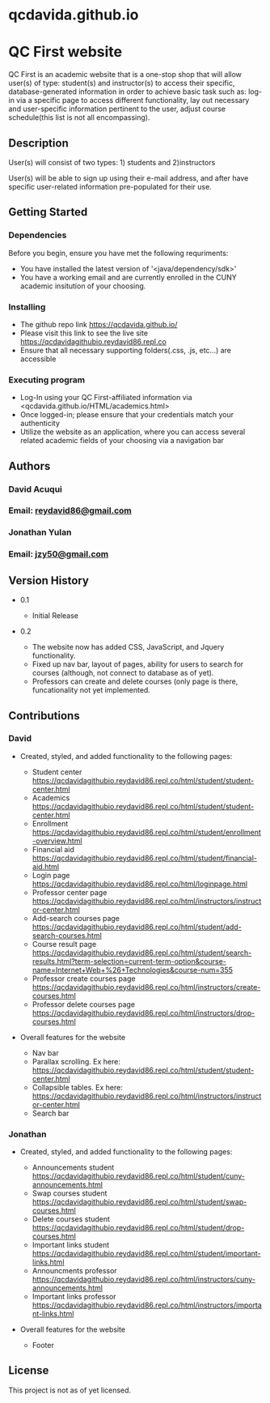 # qcdavida.github.io

# QC First website 

QC First is an academic website that is a one-stop shop that will allow user(s) of type: student(s) and instructor(s) to access their specific, database-generated information in order to achieve basic task such as: log-in via a specific page to access different functionality, lay out necessary and user-specific information pertinent to the user, adjust course schedule(this list is not all encompassing). 

## Description

User(s) will consist of two types: 1) students and 2)instructors

User(s) will be able to sign up using their e-mail address, and after have specific user-related information pre-populated for their use. 

## Getting Started

### Dependencies

Before you begin, ensure you have met the following requriments:

* You have installed the latest version of '<java/dependency/sdk>'
* You have a working email and are currently enrolled in the CUNY academic insitution of your choosing.

### Installing

* The github repo link <https://qcdavida.github.io/>
* Please visit this link to see the live site <https://qcdavidagithubio.reydavid86.repl.co>
* Ensure that all necessary supporting folders(.css, .js, etc...) are accessible

### Executing program

* Log-In using your QC First-affiliated information via <qcdavida.github.io/HTML/academics.html>
* Once logged-in; please ensure that your credentials match your authenticity 
* Utilize the website as an application, where you can access several related academic fields of your choosing via a navigation bar 

## Authors
### David Acuqui
### Email: reydavid86@gmail.com
### Jonathan Yulan
### Email: jzy50@gmail.com


## Version History

* 0.1
	* Initial Release

* 0.2
	* The website now has added CSS, JavaScript, and Jquery functionality.
	* Fixed up nav bar, layout of pages, ability for users to search for courses (although, not connect to database as of yet).
	* Professors can create and delete courses (only page is there, funcationality not yet implemented. 
	
## Contributions

### David

* Created, styled, and added functionality to the following pages:
	* Student center <https://qcdavidagithubio.reydavid86.repl.co/html/student/student-center.html>
	* Academics <https://qcdavidagithubio.reydavid86.repl.co/html/student/student-center.html>
	* Enrollment <https://qcdavidagithubio.reydavid86.repl.co/html/student/enrollment-overview.html>
	* Financial aid <https://qcdavidagithubio.reydavid86.repl.co/html/student/financial-aid.html>
	* Login page <https://qcdavidagithubio.reydavid86.repl.co/html/loginpage.html>
	* Professor center page <https://qcdavidagithubio.reydavid86.repl.co/html/instructors/instructor-center.html>
	* Add-search courses page <https://qcdavidagithubio.reydavid86.repl.co/html/student/add-search-courses.html>
	* Course result page <https://qcdavidagithubio.reydavid86.repl.co/html/student/search-results.html?term-selection=current-term-option&course-name=Internet+Web+%26+Technologies&course-num=355>
	* Professor create courses page <https://qcdavidagithubio.reydavid86.repl.co/html/instructors/create-courses.html>
	* Professor delete courses page <https://qcdavidagithubio.reydavid86.repl.co/html/instructors/drop-courses.html>

* Overall features for the website
	* Nav bar
	* Parallax scrolling. Ex here: <https://qcdavidagithubio.reydavid86.repl.co/html/student/student-center.html>
	* Collapsible tables. Ex here: <https://qcdavidagithubio.reydavid86.repl.co/html/instructors/instructor-center.html>
	* Search bar
	
### Jonathan
* Created, styled, and added functionality to the following pages:
	* Announcements student <https://qcdavidagithubio.reydavid86.repl.co/html/student/cuny-announcements.html>
	* Swap courses student <https://qcdavidagithubio.reydavid86.repl.co/html/student/swap-courses.html>
	* Delete courses student <https://qcdavidagithubio.reydavid86.repl.co/html/student/drop-courses.html>
	* Important links student <https://qcdavidagithubio.reydavid86.repl.co/html/student/important-links.html>
	* Announcments professor <https://qcdavidagithubio.reydavid86.repl.co/html/instructors/cuny-announcements.html>
	* Important links professor <https://qcdavidagithubio.reydavid86.repl.co/html/instructors/important-links.html>
	
* Overall features for the website
	* Footer

## License

This project is not as of yet licensed. 
